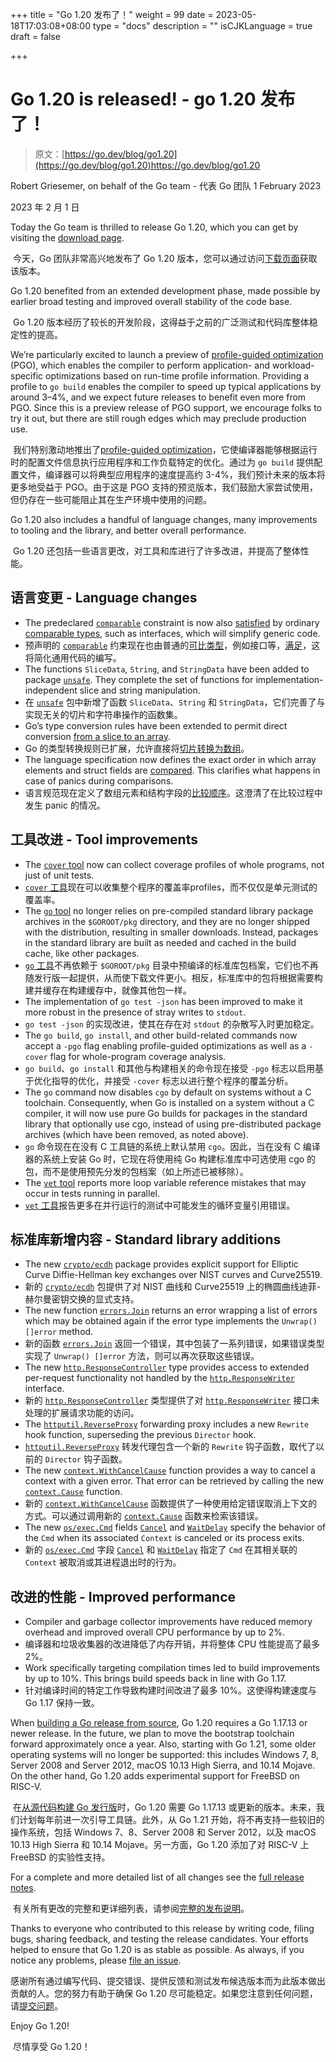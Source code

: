 +++
title = "Go 1.20 发布了！"
weight = 99
date = 2023-05-18T17:03:08+08:00
type = "docs"
description = ""
isCJKLanguage = true
draft = false

+++

# Go 1.20 is released! - go 1.20 发布了！

> 原文：[https://go.dev/blog/go1.20](https://go.dev/blog/go1.20)https://go.dev/blog/go1.20
>

Robert Griesemer, on behalf of the Go team  - 代表 Go 团队
1 February 2023

2023 年 2 月 1 日

Today the Go team is thrilled to release Go 1.20, which you can get by visiting the [download page](https://go.dev/dl/).

​	今天，Go 团队非常高兴地发布了 Go 1.20 版本，您可以通过访问[下载页面](https://go.dev/dl/)获取该版本。

Go 1.20 benefited from an extended development phase, made possible by earlier broad testing and improved overall stability of the code base.

​	Go 1.20 版本经历了较长的开发阶段，这得益于之前的广泛测试和代码库整体稳定性的提高。

We’re particularly excited to launch a preview of [profile-guided optimization](https://go.dev/doc/pgo) (PGO), which enables the compiler to perform application- and workload-specific optimizations based on run-time profile information. Providing a profile to `go build` enables the compiler to speed up typical applications by around 3–4%, and we expect future releases to benefit even more from PGO. Since this is a preview release of PGO support, we encourage folks to try it out, but there are still rough edges which may preclude production use.

​	我们特别激动地推出了[profile-guided optimization](https://go.dev/doc/pgo)，它使编译器能够根据运行时的配置文件信息执行应用程序和工作负载特定的优化。通过为 `go build` 提供配置文件，编译器可以将典型应用程序的速度提高约 3-4%，我们预计未来的版本将更多地受益于 PGO。由于这是 PGO 支持的预览版本，我们鼓励大家尝试使用，但仍存在一些可能阻止其在生产环境中使用的问题。

Go 1.20 also includes a handful of language changes, many improvements to tooling and the library, and better overall performance.

​	Go 1.20 还包括一些语言更改，对工具和库进行了许多改进，并提高了整体性能。

## 语言变更 - Language changes

- The predeclared [`comparable`](https://go.dev/ref/spec#Type_constraints) constraint is now also [satisfied](https://go.dev/ref/spec#Satisfying_a_type_constraint) by ordinary [comparable types](https://go.dev/ref/spec#Comparison_operators), such as interfaces, which will simplify generic code.
- 预声明的 [`comparable`](https://go.dev/ref/spec#Type_constraints) 约束现在也由普通的[可比类型](https://go.dev/ref/spec#Comparison_operators)，例如接口等，[满足](https://go.dev/ref/spec#Satisfying_a_type_constraint)，这将简化通用代码的编写。
- The functions `SliceData`, `String`, and `StringData` have been added to package [`unsafe`](https://go.dev/ref/spec#Package_unsafe). They complete the set of functions for implementation-independent slice and string manipulation.
- 在 [`unsafe`](https://go.dev/ref/spec#Package_unsafe) 包中新增了函数 `SliceData`、`String` 和 `StringData`，它们完善了与实现无关的切片和字符串操作的函数集。
- Go’s type conversion rules have been extended to permit direct conversion [from a slice to an array](https://go.dev/ref/spec#Conversions_from_slice_to_array_or_array_pointer).
- Go 的类型转换规则已扩展，允许直接将[切片转换为数组](https://go.dev/ref/spec#Conversions_from_slice_to_array_or_array_pointer)。
- The language specification now defines the exact order in which array elements and struct fields are [compared](https://go.dev/ref/spec#Comparison_operators). This clarifies what happens in case of panics during comparisons.
- 语言规范现在定义了数组元素和结构字段的[比较顺序](https://go.dev/ref/spec#Comparison_operators)。这澄清了在比较过程中发生 panic 的情况。

## 工具改进 - Tool improvements

- The [`cover` tool](https://go.dev/testing/coverage) now can collect coverage profiles of whole programs, not just of unit tests.
- [`cover` 工具](https://go.dev/testing/coverage)现在可以收集整个程序的覆盖率profiles，而不仅仅是单元测试的覆盖率。
- The [`go` tool](https://go.dev/cmd/go) no longer relies on pre-compiled standard library package archives in the `$GOROOT/pkg` directory, and they are no longer shipped with the distribution, resulting in smaller downloads. Instead, packages in the standard library are built as needed and cached in the build cache, like other packages.
- [`go` 工具](https://go.dev/cmd/go)不再依赖于 `$GOROOT/pkg` 目录中预编译的标准库包档案，它们也不再随发行版一起提供，从而使下载文件更小。相反，标准库中的包将根据需要构建并缓存在构建缓存中，就像其他包一样。
- The implementation of `go test -json` has been improved to make it more robust in the presence of stray writes to `stdout`.
- `go test -json` 的实现改进，使其在存在对 `stdout` 的杂散写入时更加稳定。
- The `go build`, `go install`, and other build-related commands now accept a `-pgo` flag enabling profile-guided optimizations as well as a `-cover` flag for whole-program coverage analysis.
- `go build`、`go install` 和其他与构建相关的命令现在接受 `-pgo` 标志以启用基于优化指导的优化，并接受 `-cover` 标志以进行整个程序的覆盖分析。
- The `go` command now disables `cgo` by default on systems without a C toolchain. Consequently, when Go is installed on a system without a C compiler, it will now use pure Go builds for packages in the standard library that optionally use cgo, instead of using pre-distributed package archives (which have been removed, as noted above).
- `go` 命令现在在没有 C 工具链的系统上默认禁用 `cgo`。因此，当在没有 C 编译器的系统上安装 Go 时，它现在将使用纯 Go 构建标准库中可选使用 cgo 的包，而不是使用预先分发的包档案（如上所述已被移除）。
- The [`vet` tool](https://go.dev/cmd/vet) reports more loop variable reference mistakes that may occur in tests running in parallel.
- [`vet` 工具](https://go.dev/cmd/vet)报告更多在并行运行的测试中可能发生的循环变量引用错误。

## 标准库新增内容 - Standard library additions

- The new [`crypto/ecdh`](https://go.dev/pkg/crypto/ecdh) package provides explicit support for Elliptic Curve Diffie-Hellman key exchanges over NIST curves and Curve25519.
- 新的 [`crypto/ecdh`](https://go.dev/pkg/crypto/ecdh) 包提供了对 NIST 曲线和 Curve25519 上的椭圆曲线迪菲-赫尔曼密钥交换的显式支持。
- The new function [`errors.Join`](https://go.dev/pkg/errors#Join) returns an error wrapping a list of errors which may be obtained again if the error type implements the `Unwrap() []error` method.
- 新的函数 [`errors.Join`](https://go.dev/pkg/errors#Join) 返回一个错误，其中包装了一系列错误，如果错误类型实现了 `Unwrap() []error` 方法，则可以再次获取这些错误。
- The new [`http.ResponseController`](https://go.dev/pkg/net/http#ResponseController) type provides access to extended per-request functionality not handled by the [`http.ResponseWriter`](https://go.dev/pkg/net/http#ResponseWriter) interface.
- 新的 [`http.ResponseController`](https://go.dev/pkg/net/http#ResponseController) 类型提供了对 [`http.ResponseWriter`](https://go.dev/pkg/net/http#ResponseWriter) 接口未处理的扩展请求功能的访问。
- The [`httputil.ReverseProxy`](https://go.dev/pkg/net/http/httputil#ReverseProxy) forwarding proxy includes a new `Rewrite` hook function, superseding the previous `Director` hook.
- [`httputil.ReverseProxy`](https://go.dev/pkg/net/http/httputil#ReverseProxy) 转发代理包含一个新的 `Rewrite` 钩子函数，取代了以前的 `Director` 钩子函数。
- The new [`context.WithCancelCause`](https://go.dev/pkg/context#WithCancelCause) function provides a way to cancel a context with a given error. That error can be retrieved by calling the new [`context.Cause`](https://go.dev/pkg/context#Cause) function.
- 新的 [`context.WithCancelCause`](https://go.dev/pkg/context#WithCancelCause) 函数提供了一种使用给定错误取消上下文的方式。可以通过调用新的 [`context.Cause`](https://go.dev/pkg/context#Cause) 函数来检索该错误。
- The new [`os/exec.Cmd`](https://go.dev/pkg/os/exec#Cmd) fields [`Cancel`](https://go.dev/pkg/os/exec#Cmd.Cancel) and [`WaitDelay`](https://go.dev/pkg/os/exec#Cmd.WaitDelay) specify the behavior of the `Cmd` when its associated `Context` is canceled or its process exits.
- 新的 [`os/exec.Cmd`](https://go.dev/pkg/os/exec#Cmd) 字段 [`Cancel`](https://go.dev/pkg/os/exec#Cmd.Cancel) 和 [`WaitDelay`](https://go.dev/pkg/os/exec#Cmd.WaitDelay) 指定了 `Cmd` 在其相关联的 `Context` 被取消或其进程退出时的行为。

## 改进的性能 - Improved performance

- Compiler and garbage collector improvements have reduced memory overhead and improved overall CPU performance by up to 2%.
- 编译器和垃圾收集器的改进降低了内存开销，并将整体 CPU 性能提高了最多 2%。
- Work specifically targeting compilation times led to build improvements by up to 10%. This brings build speeds back in line with Go 1.17.
- 针对编译时间的特定工作导致构建时间改进了最多 10%。这使得构建速度与 Go 1.17 保持一致。

When [building a Go release from source](https://go.dev/doc/install/source), Go 1.20 requires a Go 1.17.13 or newer release. In the future, we plan to move the bootstrap toolchain forward approximately once a year. Also, starting with Go 1.21, some older operating systems will no longer be supported: this includes Windows 7, 8, Server 2008 and Server 2012, macOS 10.13 High Sierra, and 10.14 Mojave. On the other hand, Go 1.20 adds experimental support for FreeBSD on RISC-V.

​	在[从源代码构建 Go 发行版](https://go.dev/doc/install/source)时，Go 1.20 需要 Go 1.17.13 或更新的版本。未来，我们计划每年前进一次引导工具链。此外，从 Go 1.21 开始，将不再支持一些较旧的操作系统，包括 Windows 7、8、Server 2008 和 Server 2012，以及 macOS 10.13 High Sierra 和 10.14 Mojave。另一方面，Go 1.20 添加了对 RISC-V 上 FreeBSD 的实验性支持。

For a complete and more detailed list of all changes see the [full release notes](https://go.dev/doc/go1.20).

​	有关所有更改的完整和更详细列表，请参阅[完整的发布说明](https://go.dev/doc/go1.20)。

Thanks to everyone who contributed to this release by writing code, filing bugs, sharing feedback, and testing the release candidates. Your efforts helped to ensure that Go 1.20 is as stable as possible. As always, if you notice any problems, please [file an issue](https://go.dev/issue/new).

​	感谢所有通过编写代码、提交错误、提供反馈和测试发布候选版本而为此版本做出贡献的人。您的努力有助于确保 Go 1.20 尽可能稳定。如果您注意到任何问题，请[提交问题](https://go.dev/issue/new)。

Enjoy Go 1.20!

​	尽情享受 Go 1.20！
